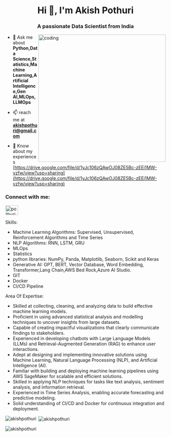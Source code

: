 <h1 align="center">Hi 👋, I'm Akish Pothuri</h1>
<h3 align="center">A passionate Data Scientist from India</h3>

<img align="right" alt="coding" width="400" src="https://cdn.dribbble.com/users/730703/screenshots/6581243/avento.gif">

- 💬 Ask me about **Python,Data Science,Statistics,Machine Learning,Artificial Intelligence,Gen AI,MLOps,LLMOps**

- 📫 reach me at **akishpothuri@gmail.com**
- 📄 Know about my experiences [https://drive.google.com/file/d/1yJc106zQAwOJ08ZE5Bc-zEEi1MW-vzfw/view?usp=sharing](https://drive.google.com/file/d/1yJc106zQAwOJ08ZE5Bc-zEEi1MW-vzfw/view?usp=sharing)

<h3 align="left">Connect with me:</h3>
<p align="left">
<a href="https://linkedin.com/in/pothuriakish" target="blank"><img align="center" src="https://raw.githubusercontent.com/rahuldkjain/github-profile-readme-generator/master/src/images/icons/Social/linked-in-alt.svg" alt="pothuriakish" height="30" width="40" /></a>
</p>

Skills: 
- Machine Learning Algorithms: Supervised, Unsupervised, Reinforcement Algorithms and Time Series
- NLP Algorithms: RNN, LSTM, GRU
- MLOps
- Statistics
- python libraries: NumPy, Panda, Matplotlib, Seaborn, Scikit and Keras
- Generative AI: GPT, BERT, Vector Database, Word Embedding, Transformer,Lang Chain,AWS Bed Rock,Azure AI Studio.
- GIT
- Docker
- CI/CD Pipeline
  
Area Of Expertise:
- Skilled at collecting, cleaning, and analyzing data to build effective machine learning models.
- Proficient in using advanced statistical analysis and modelling techniques to uncover insights from large datasets.
- Capable of creating impactful visualizations that clearly communicate findings to stakeholders.
- Experienced in developing chatbots with Large Language Models (LLMs) and Retrieval-Augmented Generation (RAG) to enhance user interactions.
- Adept at designing and implementing innovative solutions using Machine Learning, Natural Language Processing (NLP), and Artificial Intelligence (AI).
- Familiar with building and deploying machine learning pipelines using AWS SageMaker for scalable and efficient solutions.
- Skilled in applying NLP techniques for tasks like text analysis, sentiment analysis, and information retrieval.
- Experienced in Time Series Analysis, enabling accurate forecasting and predictive modeling.
- Solid understanding of CI/CD and Docker for continuous integration and deployment.  


<p><img align="left" src="https://github-readme-stats.vercel.app/api/top-langs?username=akishpothuri&show_icons=true&locale=en&layout=compact" alt="akishpothuri" /></p>

<p>&nbsp;<img align="center" src="https://github-readme-stats.vercel.app/api?username=akishpothuri&show_icons=true&locale=en" alt="akishpothuri" /></p>

<p><img align="center" src="https://github-readme-streak-stats.herokuapp.com/?user=akishpothuri&" alt="akishpothuri" /></p>
